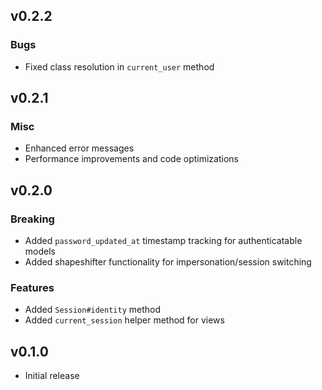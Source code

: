 ## v0.2.2

### Bugs

- Fixed class resolution in `current_user` method

## v0.2.1

### Misc

- Enhanced error messages
- Performance improvements and code optimizations

## v0.2.0

### Breaking

- Added `password_updated_at` timestamp tracking for authenticatable models
- Added shapeshifter functionality for impersonation/session switching

### Features

- Added `Session#identity` method
- Added `current_session` helper method for views

## v0.1.0

- Initial release
